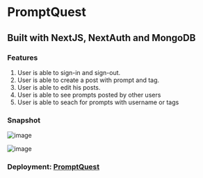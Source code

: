 # PromptQuest
## Built with NextJS, NextAuth and MongoDB


### Features
1. User is able to sign-in and sign-out.
2. User is able to create a post with prompt and tag.
3. User is able to edit his posts.
4. User is able to see prompts posted by other users
5. User is able to seach for prompts with username or tags

### Snapshot
![image](https://github.com/user-attachments/assets/ce980a7f-f798-4dd2-9a72-6abe36776497)

![image](https://github.com/user-attachments/assets/e06d0ab3-f24b-4c3f-8cc6-dd8b583ff514)

### Deployment: [PromptQuest](https://promptquest-one.vercel.app/)
